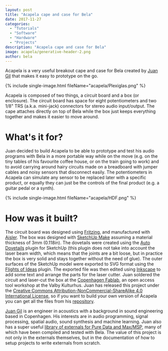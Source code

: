 ```yaml
---
layout: post
title: "Acapela cape and case for Bela"
date: 2017-11-27
categories:
  - "Tutorials"
  - "Software"
  - "Hardware"
  - "Projects"
description: "Acapela cape and case for Bela"
image: acapela/generative-header-2.png
author: bela
---
```

Acapela is a very useful breakout cape and case for Bela created by [Juan Gil](https://juangil.com/about/) that makes it easy to prototype on the go.

{% include single-image.html fileName="acapela/Plexiglas.png" %}

Acapela is composed of two things, a circuit board and a box (or enclosure). The circuit board has space for eight potentiometers and two 1/8" TRS (a.k.a. mini-jack) connectors for stereo audio input/output. The cape attaches directly on top of Bela while the box just keeps everything together and makes it easier to move around.  

# What's it for?
Juan decided to build Acapela to be able to prototype and test his audio programs with Bela in a more portable way while on the move (e.g. on the tiny tables of his favourite coffee house, or on the train going to work) and to avoid carrying around hairy circuits made on a breadboard with jumper cables and noisy sensors that disconnect easily. The potentiometers in Acapela can simulate any sensor to be replaced later with a specific product, or equally they can just be the controls of the final product (e.g. a guitar pedal or a synth).  

{% include single-image.html fileName="acapela/HDF.png" %}

# How was it built?
The circuit board was designed using [Fritzing](http://fritzing.org/), and manufactured with [Aisler](https://aisler.net/). The box was designed with [SketchUp Make](https://www.sketchup.com/) assuming a material thickness of 3mm (0.118in). The dovetails were created using the [Auto Dovetails](http://seanregan.com/sketchup/dovetail/) plugin for SketchUp (this plugin does not take into account the laser beam width, which means that the joints are a bit loose, but in practice the box is very solid and stays together without the need of glue). The outer surfaces of the SketchUp model were exported to SVG format using the [Flights of Ideas](https://github.com/JoakimSoderberg/sketchup-svg-outline-plugin) plugin. The exported file was then edited using [Inkscape](https://inkscape.org/) to add some text and arrange the parts for the laser cutter. Juan soldered the circuit and laser-cut the box at the [Copenhagen Fablab](http://valby.copenhagenfablab.dk/), an open access tool workshop at the Valby Kulturhus. Juan has released this project under the <a rel="license" href="http://creativecommons.org/licenses/by-nc-sa/4.0/">Creative Commons Attribution-NonCommercial-ShareAlike 4.0 International License</a>, so if you want to build your own version of Acapela you can get all the files from his [repository](https://github.com/juandagilc/Acapela). 

[Juan Gil](https://juangil.com/about/) is an engineer in acoustics with a background in sound engineering based in Copenhagen. His interests are in audio programming, signal processing, spatial audio, sound synthesis and machine learning. Juan also has a super useful [library of externals for Pure Data and Max/MSP](https://github.com/juandagilc/DAO-MaxMSP-Pd), many of which have been compiled and tested with Bela. The value of this project is not only in the externals themselves, but in the documentation of how to setup projects to write externals from scratch.




